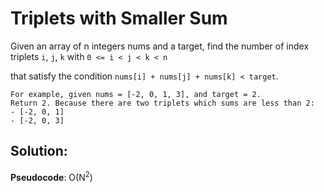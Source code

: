 

# Triplets with Smaller Sum

Given an array of n integers nums and a target, find the number of index triplets `i`, `j`, `k` with `0 <= i < j < k < n`

that satisfy the condition `nums[i] + nums[j] + nums[k] < target`.

```
For example, given nums = [-2, 0, 1, 3], and target = 2.
Return 2. Because there are two triplets which sums are less than 2:
- [-2, 0, 1]
- [-2, 0, 3]
```

## Solution:

**Pseudocode**: O(N<sup>2</sup>)

```pseudocode

```




